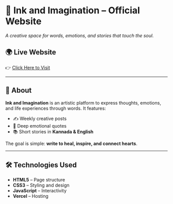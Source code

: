 # 🌸 Ink and Imagination – Official Website  

*A creative space for words, emotions, and stories that touch the soul.*  

## 🌍 Live Website  
👉 [Click Here to Visit](https://ink-and-imagination.vercel.app/)  

---

## 📖 About  
**Ink and Imagination** is an artistic platform to express thoughts, emotions, and life experiences through words. It features:  
- ✍️ Weekly creative posts  
- 💭 Deep emotional quotes  
- 📚 Short stories in **Kannada & English**  

The goal is simple: **write to heal, inspire, and connect hearts**.  

---

## 🛠️ Technologies Used  
- **HTML5** – Page structure  
- **CSS3** – Styling and design  
- **JavaScript** – Interactivity  
- **Vercel** – Hosting  


